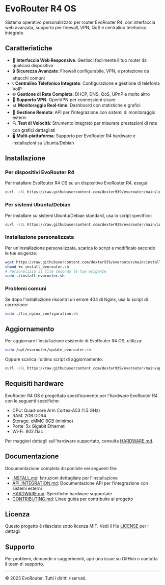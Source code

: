 # EvoRouter R4 OS

Sistema operativo personalizzato per router EvoRouter R4, con interfaccia web avanzata, supporto per firewall, VPN, QoS e centralino telefonico integrato.

## Caratteristiche

- 🚀 **Interfaccia Web Responsive**: Gestisci facilmente il tuo router da qualsiasi dispositivo
- 🔒 **Sicurezza Avanzata**: Firewall configurabile, VPN, e protezione da attacchi comuni
- 📞 **Centralino Telefonico Integrato**: Configurazione e gestione di telefonia VoIP
- 🌐 **Gestione di Rete Completa**: DHCP, DNS, QoS, UPnP e molto altro
- 🔄 **Supporto VPN**: OpenVPN per connessioni sicure
- 📊 **Monitoraggio Real-time**: Dashboard con statistiche e grafici
- 💼 **Gestione Remota**: API per l'integrazione con sistemi di monitoraggio esterni
- 🔍 **Test di Velocità**: Strumento integrato per misurare prestazioni di rete con grafici dettagliati
- 🖥️ **Multi-piattaforma**: Supporto per EvoRouter R4 hardware e installazioni su Ubuntu/Debian

## Installazione

### Per dispositivi EvoRouter R4
Per installare EvoRouter R4 OS su un dispositivo EvoRouter R4, esegui:

```bash
curl -sSL https://raw.githubusercontent.com/dexter939/evorouter/main/install_evorouter.sh | sudo bash
```

### Per sistemi Ubuntu/Debian
Per installare su sistemi Ubuntu/Debian standard, usa lo script specifico:

```bash
curl -sSL https://raw.githubusercontent.com/dexter939/evorouter/main/install_evorouter_ubuntu.sh | sudo bash
```

### Installazione personalizzata
Per un'installazione personalizzata, scarica lo script e modificalo secondo le tue esigenze:

```bash
wget https://raw.githubusercontent.com/dexter939/evorouter/main/install_evorouter.sh
chmod +x install_evorouter.sh
# Personalizza il file secondo le tue esigenze
sudo ./install_evorouter.sh
```

### Problemi comuni

Se dopo l'installazione riscontri un errore 404 di Nginx, usa lo script di correzione:

```bash
sudo ./fix_nginx_configuration.sh
```

## Aggiornamento

Per aggiornare l'installazione esistente di EvoRouter R4 OS, utilizza:

```bash
sudo /opt/evorouter/update_evorouter.sh
```

Oppure scarica l'ultimo script di aggiornamento:

```bash
curl -sSL https://raw.githubusercontent.com/dexter939/evorouter/main/update_evorouter.sh | sudo bash
```

## Requisiti hardware

EvoRouter R4 OS è progettato specificamente per l'hardware EvoRouter R4 con le seguenti specifiche:

- CPU: Quad-core Arm Cortex-A53 (1.5 GHz)
- RAM: 2GB DDR4
- Storage: eMMC 8GB (minimo)
- Porte: 5x Gigabit Ethernet
- Wi-Fi: 802.11ac

Per maggiori dettagli sull'hardware supportato, consulta [HARDWARE.md](HARDWARE.md).

## Documentazione

Documentazione completa disponibile nei seguenti file:

- [INSTALL.md](INSTALL.md): Istruzioni dettagliate per l'installazione
- [API_INTEGRATION.md](API_INTEGRATION.md): Documentazione API per l'integrazione con sistemi esterni
- [HARDWARE.md](HARDWARE.md): Specifiche hardware supportate
- [CONTRIBUTING.md](CONTRIBUTING.md): Linee guida per contribuire al progetto

## Licenza

Questo progetto è rilasciato sotto licenza MIT. Vedi il file [LICENSE](LICENSE) per i dettagli.

## Supporto

Per problemi, domande o suggerimenti, apri una issue su GitHub o contatta il team di supporto.

---

&copy; 2025 EvoRouter. Tutti i diritti riservati.